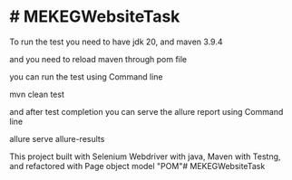 # # MEKEGWebsiteTask

To run the test you need to have jdk 20, and maven 3.9.4

and you need to reload maven through pom file

you can run the test using Command line

mvn clean test

and after test completion you can serve the allure report using Command line

allure serve allure-results

This project built with Selenium Webdriver with java, Maven with Testng, and refactored with Page object model "POM"# MEKEGWebsiteTask

